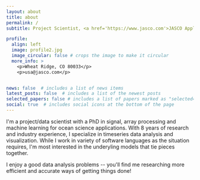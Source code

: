 ```yaml
---
layout: about
title: about
permalink: /
subtitle: Project Scientist, <a href='https://www.jasco.com'>JASCO Applied Sciences, Inc.</a>

profile:
  align: left
  image: profile2.jpg
  image_circular: false # crops the image to make it circular
  more_info: >
    <p>Wheat Ridge, CO 80033</p>
    <p>usa@jasco.com</p>


news: false  # includes a list of news items
latest_posts: false  # includes a list of the newest posts
selected_papers: false # includes a list of papers marked as "selected={true}"
social: true  # includes social icons at the bottom of the page
---
```


I'm a project/data scientist with a PhD in signal, array processing and machine learning for ocean science applications.
With 8 years of research and industry experience, I specialize in timeseries data analysis and visualization. 
While I work in variety of software languages as the situation requires,
I'm most interested in the underyling models that tie pieces together.

I enjoy a good data analysis problems -- you'll find me researching more efficient and accurate ways of getting things done!
